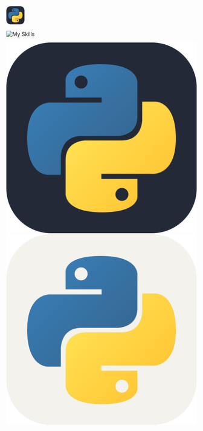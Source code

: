 <img src="https://raw.githubusercontent.com/MikeBidinger/MikeBidinger/main/icons/Python-Dark.svg" alt="Python" height="48"/>

![My Skills](https://skillicons.dev/icons?i=python)

![My Skills](https://raw.githubusercontent.com/MikeBidinger/MikeBidinger/main/icons/Python-Dark.svg#gh-dark-mode-only)
![My Skills](https://raw.githubusercontent.com/MikeBidinger/MikeBidinger/main/icons/Python-Light.svg#gh-light-mode-only)
